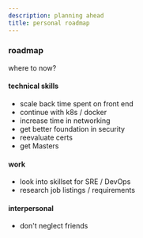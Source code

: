 ```yaml
---
description: planning ahead
title: personal roadmap
---
```


### roadmap

where to now?

#### technical skills

- scale back time spent on front end
- continue with k8s / docker
- increase time in networking
- get better foundation in security
- reevaluate certs
- get Masters

#### work

- look into skillset for SRE / DevOps
- research job listings / requirements

#### interpersonal

- don't neglect friends
